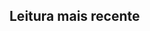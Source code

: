 ## Leitura mais recente

<center>
<h5 name="leitura"></h5>
</center>

<script>
    setInterval(function () {
        get_result_from_route("/get/readings", function(result){
            const obj = JSON.parse(result);
            var leitura_h5 = document.getElementsByName("leitura")[0];
            leitura_h5.innerText = obj.litros;
        });
    }, 1000);
</script>
